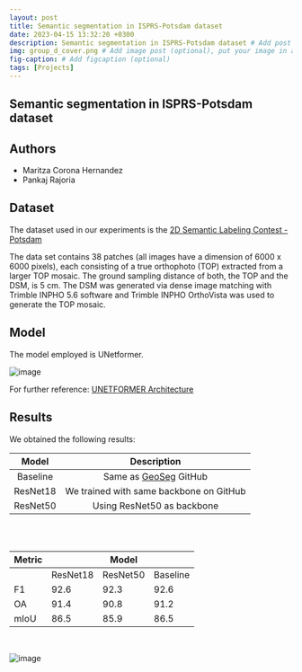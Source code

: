 ```yaml
---
layout: post
title: Semantic segmentation in ISPRS-Potsdam dataset
date: 2023-04-15 13:32:20 +0300
description: Semantic segmentation in ISPRS-Potsdam dataset # Add post description (optional)
img: group_d_cover.png # Add image post (optional), put your image in assets/img/
fig-caption: # Add figcaption (optional)
tags: [Projects]
---
```



## Semantic segmentation in ISPRS-Potsdam dataset

## Authors

- Maritza Corona Hernandez
- Pankaj Rajoria

## Dataset

The dataset used in our experiments is the [2D Semantic Labeling Contest - Potsdam](https://www.isprs.org/education/benchmarks/UrbanSemLab/2d-sem-label-potsdam.aspx)

The data set contains 38 patches (all images have a dimension of 6000 x 6000 pixels), each consisting of a true orthophoto (TOP) extracted from a larger TOP mosaic. The ground sampling distance of both, the TOP and the DSM, is 5 cm. The DSM was generated via dense image matching with Trimble INPHO 5.6 software and Trimble INPHO OrthoVista was used to generate the TOP mosaic.

## Model
The model employed is UNetformer.
 
![image]({{site.baseurl}}/assets/img/group_d_model.png)

For further reference: [UNETFORMER Architecture](https://arxiv.org/ftp/arxiv/papers/2109/2109.08937.pdf)

## Results

We obtained the following results:

| Model    |              Description             |
|:--------:|:--------------------------------------:|
| Baseline | Same as [GeoSeg](https://github.com/WangLibo1995/GeoSeg) GitHub                   |
| ResNet18 | We trained with same backbone on GitHub |
| ResNet50 | Using ResNet50 as backbone              |

<br/>
<br/>

| Metric |          | Model    |          |
|--------|----------|----------|----------|
|        | ResNet18 | ResNet50 | Baseline |
| F1     | 92.6     | 92.3     | 92.6     |
| OA     | 91.4     | 90.8     | 91.2     |
| mIoU   | 86.5     | 85.9     | 86.5     |

<br/>

![image]({{site.baseurl}}/assets/img/group_d_results.png)
